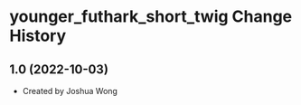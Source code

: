 younger_futhark_short_twig Change History
====================

1.0 (2022-10-03)
----------------
* Created by Joshua Wong
